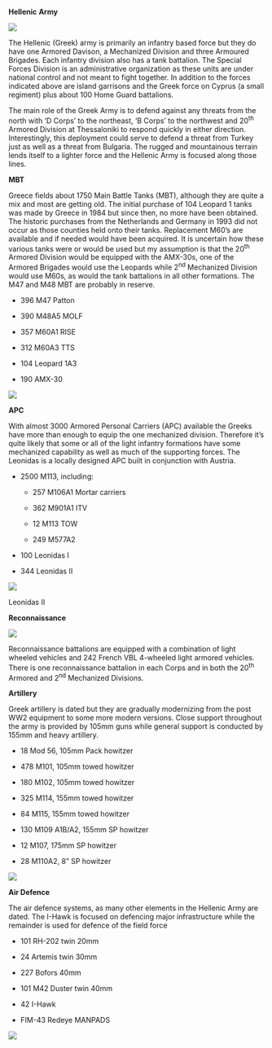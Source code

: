 **Hellenic** **Army**

![](/assets/images/nato/gr/army/image1.png)

The Hellenic (Greek) army is primarily an infantry based force but they
do have one Armored Davison, a Mechanized Division and three Armoured
Brigades. Each infantry division also has a tank battalion. The Special
Forces Division is an administrative organization as these units are
under national control and not meant to fight together. In addition to
the forces indicated above are island garrisons and the Greek force on
Cyprus (a small regiment) plus about 100 Home Guard battalions.

The main role of the Greek Army is to defend against any threats from
the north with ‘D Corps’ to the northeast, ‘B Corps’ to the northwest
and 20<sup>th</sup> Armored Division at Thessaloniki to respond quickly
in either direction. Interestingly, this deployment could serve to
defend a threat from Turkey just as well as a threat from Bulgaria. The
rugged and mountainous terrain lends itself to a lighter force and the
Hellenic Army is focused along those lines.

**MBT**

Greece fields about 1750 Main Battle Tanks (MBT), although they are
quite a mix and most are getting old. The initial purchase of 104
Leopard 1 tanks was made by Greece in 1984 but since then, no more have
been obtained. The historic purchases from the Netherlands and Germany
in 1993 did not occur as those counties held onto their tanks.
Replacement M60’s are available and if needed would have been acquired.
It is uncertain how these various tanks were or would be used but my
assumption is that the 20<sup>th</sup> Armored Division would be
equipped with the AMX-30s, one of the Armored Brigades would use the
Leopards while 2<sup>nd</sup> Mechanized Division would use M60s, as
would the tank battalions in all other formations. The M47 and M48 MBT
are probably in reserve.

  - 396 M47 Patton

  - 390 M48A5 MOLF

  - 357 M60A1 RISE

  - 312 M60A3 TTS

  - 104 Leopard 1A3

  - 190 AMX-30

![](/assets/images/nato/gr/army/image2.jpg)

**APC**

With almost 3000 Armored Personal Carriers (APC) available the Greeks
have more than enough to equip the one mechanized division. Therefore
it’s quite likely that some or all of the light infantry formations
have some mechanized capability as well as much of the supporting
forces. The Leonidas is a locally designed APC built in conjunction with
Austria.

  - 2500 M113, including:
    
      - 257 M106A1 Mortar carriers
    
      - 362 M901A1 ITV
    
      - 12 M113 TOW
    
      - 249 M577A2

  - 100 Leonidas I

  - 344 Leonidas II

![](/assets/images/nato/gr/army/image3.jpg)

Leonidas II

**Reconnaissance**

![](/assets/images/nato/gr/army/image4.jpg)

Reconnaissance battalions are equipped with a combination of light
wheeled vehicles and 242 French VBL 4-wheeled light armored vehicles.
There is one reconnaissance battalion in each Corps and in both the
20<sup>th</sup> Armored and 2<sup>nd</sup> Mechanized Divisions.

**Artillery**

Greek artillery is dated but they are gradually modernizing from the
post WW2 equipment to some more modern versions. Close support
throughout the army is provided by 105mm guns while general support is
conducted by 155mm and heavy artillery.

  - 18 Mod 56, 105mm Pack howitzer

  - 478 M101, 105mm towed howitzer

  - 180 M102, 105mm towed howitzer

  - 325 M114, 155mm towed howitzer

  - 84 M115, 155mm towed howitzer

  - 130 M109 A1B/A2, 155mm SP howitzer

  - 12 M107, 175mm SP howitzer

  - 28 M110A2, 8” SP howitzer

![](/assets/images/nato/gr/army/image5.jpeg)

**Air Defence**

The air defence systems, as many other elements in the Hellenic Army are
dated. The I-Hawk is focused on defencing major infrastructure while the
remainder is used for defence of the field force

  - 101 RH-202 twin 20mm

  - 24 Artemis twin 30mm

  - 227 Bofors 40mm

  - 101 M42 Duster twin 40mm

  - 42 I-Hawk

  - FIM-43 Redeye MANPADS

![](/assets/images/nato/gr/army/image6.jpg)

